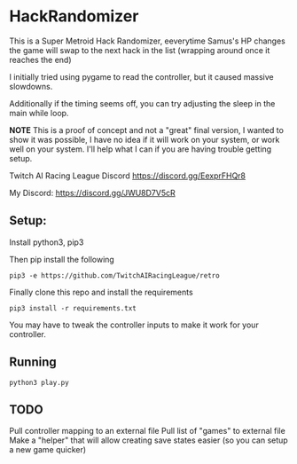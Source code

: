 # HackRandomizer
This is a Super Metroid Hack Randomizer, eeverytime Samus's HP changes the game will swap to the next hack in the list (wrapping around once it reaches the end)

I initially tried using pygame to read the controller, but it caused massive slowdowns.

Additionally if the timing seems off, you can try adjusting the sleep in the main while loop.

**NOTE** This is a proof of concept and not a "great" final version, I wanted to show it was possible, I have no idea if it will work on your system, or work well on your system. I'll help what I can if you are having trouble getting setup.

Twitch AI Racing League Discord
https://discord.gg/EexprFHQr8

My Discord:
https://discord.gg/JWU8D7V5cR

## Setup:

Install python3, pip3

Then pip install the following

```pip3 -e https://github.com/TwitchAIRacingLeague/retro```

Finally clone this repo and install the requirements

```pip3 install -r requirements.txt```

You may have to tweak the controller inputs to make it work for your controller.

## Running
```python3 play.py```

## TODO 
Pull controller mapping to an external file
Pull list of "games" to external file
Make a "helper" that will allow creating save states easier (so you can setup a new game quicker)